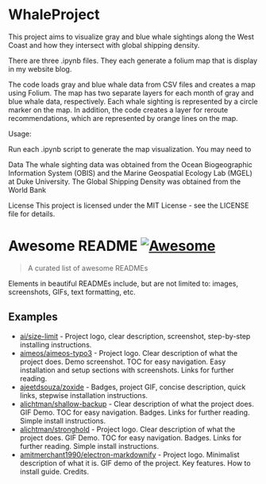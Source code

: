 # WhaleProject


This project aims to visualize gray and blue whale sightings along the West Coast and how they intersect with global shipping density.

There are three .ipynb files. They each generate a folium map that is display in my website blog. 


The code loads gray and blue whale data from CSV files and creates a map using Folium. The map has two separate layers for each month of gray and blue whale data, respectively. Each whale sighting is represented by a circle marker on the map. In addition, the code creates a layer for reroute recommendations, which are represented by orange lines on the map.


Usage:

Run each .ipynb script to generate the map visualization. You may need to 

Data
The whale sighting data was obtained from the Ocean Biogeographic Information System (OBIS) and the Marine Geospatial Ecology Lab (MGEL) at Duke University.
The Global Shipping Density was obtained from the World Bank

License
This project is licensed under the MIT License - see the LICENSE file for details.




# Awesome README [![Awesome](https://cdn.jsdelivr.net/gh/sindresorhus/awesome@d7305f38d29fed78fa85652e3a63e154dd8e8829/media/badge.svg)](https://github.com/sindresorhus/awesome#readme)
> A curated list of awesome READMEs

Elements in beautiful READMEs include, but are not limited to: images, screenshots, GIFs, text formatting, etc.

## Examples

- [ai/size-limit](https://github.com/ai/size-limit#readme) - Project logo, clear description, screenshot, step-by-step installing instructions.
- [aimeos/aimeos-typo3](https://github.com/aimeos/aimeos-typo3#readme) - Project logo. Clear description of what the project does. Demo screenshot. TOC for easy navigation. Easy installation and setup sections with screenshots. Links for further reading.
- [ajeetdsouza/zoxide](https://github.com/ajeetdsouza/zoxide#readme) - Badges, project GIF, concise description, quick links, stepwise installation instructions.
- [alichtman/shallow-backup](https://github.com/alichtman/shallow-backup#readme) - Clear description of what the project does. GIF Demo. TOC for easy navigation. Badges. Links for further reading. Simple install instructions.
- [alichtman/stronghold](https://github.com/alichtman/stronghold#readme) - Project logo. Clear description of what the project does. GIF Demo. TOC for easy navigation. Badges. Links for further reading. Simple install instructions.
- [amitmerchant1990/electron-markdownify](https://github.com/amitmerchant1990/electron-markdownify#readme) - Project logo. Minimalist description of what it is. GIF demo of the project. Key features. How to install guide. Credits.
